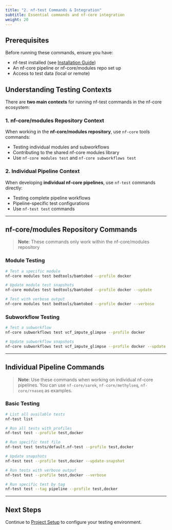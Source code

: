 ```yaml
---
title: "2. nf-test Commands & Integration"
subtitle: Essential commands and nf-core integration
weight: 20
---
```


## Prerequisites

Before running these commands, ensure you have:

- nf-test installed (see [Installation Guide](./01_installation.md))
- An nf-core pipeline or nf-core/modules repo set up
- Access to test data (local or remote)

## Understanding Testing Contexts

There are **two main contexts** for running nf-test commands in the nf-core ecosystem:

### 1. nf-core/modules Repository Context

When working in the **nf-core/modules repository**, use `nf-core` tools commands:

- Testing individual modules and subworkflows
- Contributing to the shared nf-core modules library
- Use `nf-core modules test` and `nf-core subworkflows test`

### 2. Individual Pipeline Context

When developing **individual nf-core pipelines**, use `nf-test` commands directly:

- Testing complete pipeline workflows
- Pipeline-specific test configurations
- Use `nf-test test` commands

---

## nf-core/modules Repository Commands

> **Note**: These commands only work within the nf-core/modules repository

### Module Testing

```bash
# Test a specific module
nf-core modules test bedtools/bamtobed --profile docker

# Update module test snapshots
nf-core modules test bedtools/bamtobed --profile docker --update

# Test with verbose output
nf-core modules test bedtools/bamtobed --profile docker --verbose
```

### Subworkflow Testing

```bash
# Test a subworkflow
nf-core subworkflows test vcf_impute_glimpse --profile docker

# Update subworkflow snapshots
nf-core subworkflows test vcf_impute_glimpse --profile docker --update
```

---

## Individual Pipeline Commands

> **Note**: Use these commands when working on individual nf-core pipelines. You can use `nf-core/sarek`, `nf-core/methylseq`, `nf-core/rnaseq` as examples.

### Basic Testing

```bash
# List all available tests
nf-test list

# Run all tests with profiles
nf-test test --profile test,docker

# Run specific test file
nf-test test tests/default.nf-test --profile test,docker

# Update snapshots
nf-test test --profile test,docker --update-snapshot

# Run tests with verbose output
nf-test test --profile test,docker --verbose

# Run specific test by tag
nf-test test --tag pipeline --profile test,docker
```

---

## Next Steps

Continue to [Project Setup](./03_project_setup.md) to configure your testing environment.
